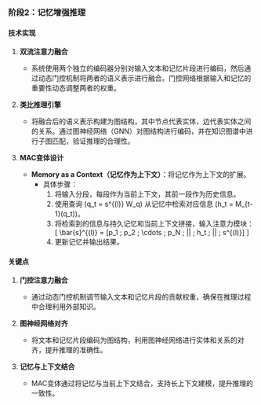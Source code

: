 ### 阶段2：记忆增强推理

#### 技术实现

1. **双流注意力融合**  
   - 系统使用两个独立的编码器分别对输入文本和记忆片段进行编码，然后通过动态门控机制将两者的语义表示进行融合。门控网络根据输入和记忆的重要性动态调整两者的权重。

2. **类比推理引擎**  
   - 将融合后的语义表示构建为图结构，其中节点代表实体，边代表实体之间的关系。通过图神经网络（GNN）对图结构进行编码，并在知识图谱中进行子图匹配，验证推理的合理性。

3. **MAC变体设计**  
   - **Memory as a Context（记忆作为上下文）**：将记忆作为上下文的扩展。
     - 具体步骤：
       1. 将输入分段，每段作为当前上下文，其前一段作为历史信息。
       2. 使用查询 \(q_t = s^{(l)} W_q\) 从记忆中检索对应信息 \(h_t = M_{t-1}(q_t)\)。
       3. 将检索到的信息与持久记忆和当前上下文拼接，输入注意力模块：
          \[
          \bar{s}^{(l)} = [p_1 \; p_2 \; \cdots \; p_N \; || \; h_t \; || \; s^{(l)}]
          \]
       4. 更新记忆并输出结果。

#### 关键点

1. **门控注意力融合**  
   - 通过动态门控机制调节输入文本和记忆片段的贡献权重，确保在推理过程中合理利用外部知识。

2. **图神经网络对齐**  
   - 将文本和记忆片段编码为图结构，利用图神经网络进行实体和关系的对齐，提升推理的准确性。

3. **记忆与上下文结合**  
   - MAC变体通过将记忆与当前上下文结合，支持长上下文建模，提升推理的一致性。